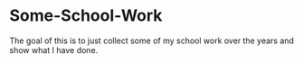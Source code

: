 # Some-School-Work
The goal of this is to just collect some of my school work over the years and show what I have done.
